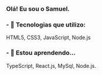 ### Olá! Eu sou o Samuel.

<h3>- 🔭 Tecnologias que utilizo:</h3>

<p>
  HTML5, CSS3, JavaScript, Node.js
</p>

<h3>- 🌱 Estou aprendendo...</h3>

<p>
  TypeScript, React.js, MySql, Node.js.
</p>


<!--
**Invokedzz/Invokedzz** is a ✨ _special_ ✨ repository because its `README.md` (this file) appears on your GitHub profile.

Here are some ideas to get you started:

- 🔭 I’m currently working on ...
- 🌱 I’m currently learning ...
- 👯 I’m looking to collaborate on ...
- 🤔 I’m looking for help with ...
- 💬 Ask me about ...
- 📫 How to reach me: ...
- 😄 Pronouns: ...
- ⚡ Fun fact: ...
-->
